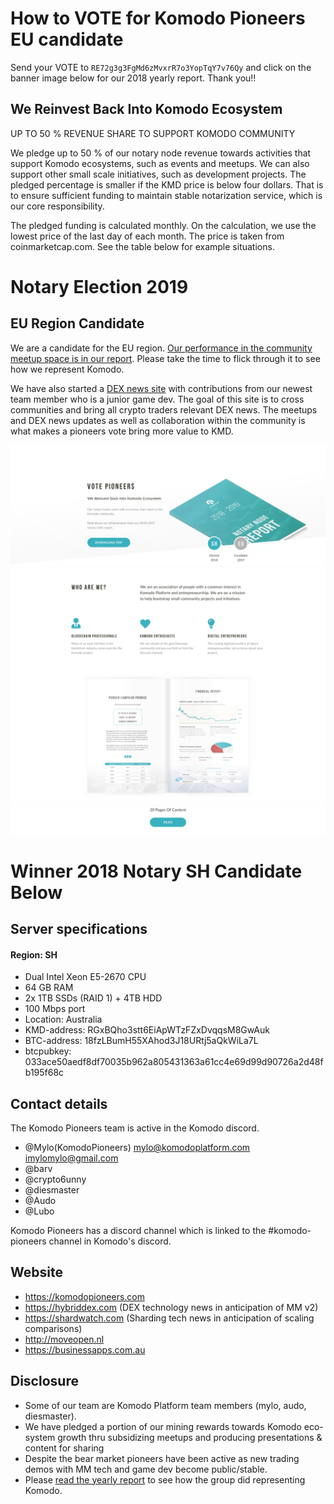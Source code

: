 # How to VOTE for Komodo Pioneers EU candidate
Send your VOTE to `RE72g3g3FgMd6zMvxrR7o3YopTqY7v76Qy` and click on the banner image below for our 2018 yearly report.  Thank you!!

## We Reinvest Back Into Komodo Ecosystem

UP TO 50 % REVENUE SHARE TO SUPPORT KOMODO COMMUNITY

We pledge up to 50 % of our notary node revenue towards activities that support Komodo ecosystems, such as events and meetups. We can also support other small scale initiatives, such as development projects. The pledged percentage is smaller if the KMD price is below four dollars. That is to ensure sufficient funding to maintain stable notarization service, which is our core responsibility.

The pledged funding is calculated monthly. On the calculation, we use the lowest price of the last day of each month. The price is taken from coinmarketcap.com. See the table below for example situations.

# Notary Election 2019
## EU Region Candidate
We are a candidate for the EU region.
[Our performance in the community meetup space is in our report](http://bit.ly/KPNN2019). Please take the time to flick through it to see how we represent Komodo.

We have also started a [DEX news site](https://hybriddex.com) with contributions from our newest team member who is a junior game dev.  The goal of this site is to cross communities and bring all crypto traders relevant DEX news.  The meetups and DEX news updates as well as collaboration within the community is what makes a pioneers vote bring more value to KMD.

[![Vote Pioneers](./Top_Banner.png)](http://bit.ly/KPNN2019)
![Pioneer Report](./Second_Section.png)
[![Read Button](./Read_Button.png)](http://bit.ly/KPNN2019)


# Winner 2018 Notary SH Candidate Below
## Server specifications
#### Region: SH
- Dual Intel Xeon E5-2670 CPU 
- 64 GB RAM
- 2x 1TB SSDs (RAID 1) + 4TB HDD
- 100 Mbps port
- Location: Australia
- KMD-address: RGxBQho3stt6EiApWTzFZxDvqqsM8GwAuk
- BTC-address: 18fzLBumH55XAhod3J18URtj5aQkWiLa7L
- btcpubkey: 033ace50aedf8df70035b962a805431363a61cc4e69d99d90726a2d48fb195f68c

## Contact details
The Komodo Pioneers team is active in the Komodo discord.
- @Mylo(KomodoPioneers) mylo@komodoplatform.com imylomylo@gmail.com
- @barv
- @crypto6unny
- @diesmaster
- @Audo
- @Lubo

Komodo Pioneers has a discord channel which is linked to the #komodo-pioneers channel in Komodo's discord.

## Website
- https://komodopioneers.com
- https://hybriddex.com (DEX technology news in anticipation of MM v2)
- https://shardwatch.com (Sharding tech news in anticipation of scaling comparisons)
- http://moveopen.nl
- https://businessapps.com.au

## Disclosure

- Some of our team are Komodo Platform team members (mylo, audo, diesmaster).
- We have pledged a portion of our mining rewards towards Komodo eco-system growth thru subsidizing meetups and producing presentations & content for sharing
- Despite the bear market pioneers have been active as new trading demos with MM tech and game dev become public/stable.
- Please [read the yearly report](http://bit.ly/KPNN2019) to see how the group did representing Komodo.

